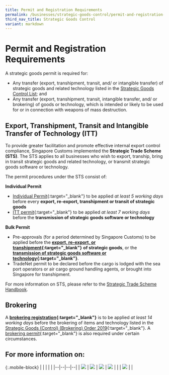 ```yaml
---
title: Permit and Registration Requirements
permalink: /businesses/strategic-goods-control/permit-and-registration-requirements/
third_nav_title: Strategic Goods Control
variant: markdown
---
```

# Permit and Registration Requirements

A strategic goods permit is required for:

-  Any transfer (export, transhipment, transit, and/ or intangible transfer) of strategic goods and related technology listed in the [Strategic Goods Control List](/businesses/strategic-goods-control/strategic-goods-control-list); and
-   Any transfer (export, transhipment, transit, intangible transfer, and/ or brokering) of goods or technology, which is intended or likely to be used for or in connection with weapons of mass destruction.

## Export, Transhipment, Transit and Intangible Transfer of Technology (ITT)

To provide greater facilitation and promote effective internal export control compliance, Singapore Customs implemented the  **Strategic Trade Scheme (STS)**. The STS applies to all businesses who wish to export, tranship, bring in transit strategic goods and related technology, or transmit strategic goods software or technology.

The permit procedures under the STS consist of:

**Individual Permit**

-   [Individual Permit](/individual-permit-export-transhipment-and-transit){:target="_blank"}  to be applied  _at least 5 working days_  before every  **export, re-export, transhipment or transit of strategic goods**
-   [ITT permit](/businesses/strategic-goods-control/permit-and-registration-requirements/intangible-transfer-of-technology-itt){:target="_blank"}  to be applied  _at least 7 working days_  before the  **transmission of strategic goods software or technology**

**Bulk Permit**

-   Pre-approvals (for a period determined by Singapore Customs) to be applied before the  **[export, re-export, or transhipment](/businesses/strategic-goods-control/permit-and-registration-requirements/bulk-permit-export-transhipment-and-intangible-transfer-of-technology){:target="_blank"}** **of strategic goods**, or the  **[transmission of strategic goods software or technology](/businesses/strategic-goods-control/permit-and-registration-requirements/intangible-transfer-of-technology-itt){:target="_blank"}**.
-   TradeNet permit to be declared before the cargo is lodged with the sea port operators or air cargo ground handling agents, or brought into Singapore for transhipment.

For more information on STS, please refer to the [Strategic Trade Scheme Handbook](/files/businesses/seb/STS_Handbook___updated_1_Oct_2024.pdf).

## Brokering

A  **[brokering registration](/businesses/strategic-goods-control/permit-and-registration-requirements/brokering){:target="_blank"}** is to be applied _at least 14 working days_  before the brokering of items and technology listed in the  [Strategic Goods (Control) (Brokering) Order 2019](https://sso.agc.gov.sg/SL/SGCA2002-S534-2019?DocDate=20190801=20190801){:target="_blank"}. A  [brokering permit](/businesses/strategic-goods-control/permit-and-registration-requirements/brokering){:target="_blank"}  is also required under certain circumstances.


## For more information on:

{:.mobile-block}
|  |  |  |  |
|--|--|--|--|
| [![](/images/sgc/prr1.jpg)](/individual-permit-export-transhipment-and-transit) | [![](/images/sgc/prr2.jpg)](/businesses/strategic-goods-control/permit-and-registration-requirements/bulk-permit-export-transhipment-and-intangible-transfer-of-technology) | [![](/images/sgc/prr3.jpg)](/businesses/strategic-goods-control/permit-and-registration-requirements/intangible-transfer-of-technology-itt) |  [![](/images/sgc/prr4.jpg)](/businesses/strategic-goods-control/permit-and-registration-requirements/brokering) |  |
| [![](/images/sgc/prr5.jpg)](/businesses/strategic-goods-control/permit-and-registration-requirements/preliminary-advice-for-strategic-goods-transaction) |  |